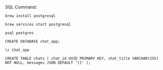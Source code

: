 
SQL Command:

``brew install postgresql``

``brew services start postgresql``

``psql postgres``

``CREATE DATABASE chat_app;``

``\c chat_app``

``CREATE TABLE chats (
    chat_id UUID PRIMARY KEY,
    chat_title VARCHAR(255) NOT NULL,
    messages JSON DEFAULT '[]'
);``
